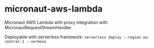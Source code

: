 # micronaut-aws-lambda
Micronaut AWS Lambda with proxy integration with MicronautRequestStreamHandler

Deployable with serverless framework: `serverless deploy --region eu-central-1 --verbose`

